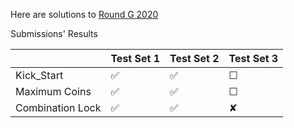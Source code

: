 Here are solutions to [Round G 2020](https://codingcompetitions.withgoogle.com/kickstart/round/00000000001a0069)

Submissions' Results

|                  | Test Set 1  | Test Set 2 | Test Set 3 |
| ---------------- | ----------- | ---------- | ---------- |
| Kick_Start       |     ✅       |    ✅      |     ☐      |
| Maximum Coins    |     ✅       |    ✅      |     ☐      |
| Combination Lock |     ✅       |    ✅      |     ✘      |
